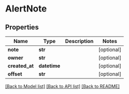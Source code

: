 # AlertNote

## Properties
Name | Type | Description | Notes
------------ | ------------- | ------------- | -------------
**note** | **str** |  | [optional] 
**owner** | **str** |  | [optional] 
**created_at** | **datetime** |  | [optional] 
**offset** | **str** |  | [optional] 

[[Back to Model list]](../README.md#documentation-for-models) [[Back to API list]](../README.md#documentation-for-api-endpoints) [[Back to README]](../README.md)


